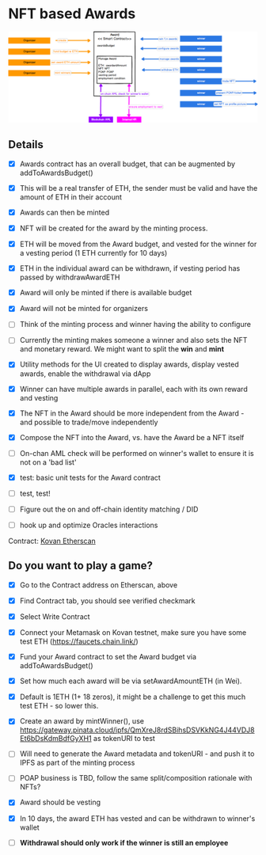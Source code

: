 # NFT based Awards

![](../assets/Award%20Contract.png)


## Details

- [x] Awards contract has an overall budget, that can be augmented by addToAwardsBudget()
- [x] This will be a real transfer of ETH, the sender must be valid and have the amount of ETH in their account
- [x] Awards can then be minted
- [x] NFT will be created for the award by the minting process.
- [x] ETH will be moved from the Award budget, and vested for the winner for a vesting period (1 ETH currently for 10 days)
- [x] ETH in the individual award can be withdrawn, if vesting period has passed by withdrawAwardETH
- [x] Award will only be minted if there is available budget
- [x] Award will not be minted for organizers
- [ ] Think of the minting process and winner having the ability to configure
- [ ] Currently the minting makes someone a winner and also sets the NFT and monetary reward. We might want to split the **win** and **mint**
- [x] Utility methods for the UI created to display awards, display vested awards, enable the withdrawal via dApp
- [x] Winner can have multiple awards in parallel, each with its own reward and vesting
- [x] The NFT in the Award should be more independent from the Award - and possible to trade/move independently
- [x] Compose the NFT into the Award, vs. have the Award be a NFT itself
- [ ] On-chan AML check will be performed on winner's wallet to ensure it is not on a 'bad list'
- [x] test: basic unit tests for the Award contract
- [ ] test, test!
- [ ] Figure out the on and off-chain identity matching / DID
- [ ] hook up and optimize Oracles interactions


Contract: [Kovan Etherscan](https://kovan.etherscan.io/address/0x29B746f28114a2D91eF4DF9315d16CE5e0C267Ae)

## Do you want to play a game?

- [x] Go to the Contract address on Etherscan, above
- [x] Find Contract tab, you should see verified checkmark
- [x] Select Write Contract
- [x] Connect your Metamask on Kovan testnet, make sure you have some test ETH (https://faucets.chain.link/)
- [x] Fund your Award contract to set the Award budget via addToAwardsBudget()
- [x] Set how much each award will be via setAwardAmountETH (in Wei). 
- [x] Default is 1ETH (1+ 18 zeros), it might be a challenge to get this much test ETH - so lower this.
- [x] Create an award by mintWinner(), use https://gateway.pinata.cloud/ipfs/QmXreJ8rdSBihsDSVKkNG4J44VDJ8Et6bDsKdmBdfGyXH1 as tokenURI to test
- [ ] Will need to generate the Award metadata and tokenURI - and push it to IPFS as part of the minting process
- [ ] POAP business is TBD, follow the same split/composition rationale with NFTs?
- [x] Award should be vesting
- [x] In 10 days, the award ETH has vested and can be withdrawn to winner's wallet
- [ ] **Withdrawal should only work if the winner is still an employee**


